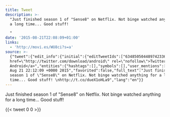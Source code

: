 ```yaml
---
title: Tweet
description: >-
  "Just finished season 1 of "Sense8" on Netflix. Not binge watched anything for
  a long time... Good stuff! 

  "
date: '2015-08-21T22:08:09+01:00'
links:
  - 'http://movi.es/WU8ci?s=a'
source: >-
  {"tweet":{"edit_info":{"initial":{"editTweetIds":["634850504489742336"],"editableUntil":"2015-08-21T23:12:09.879Z","editsRemaining":"5","isEditEligible":true}},"retweeted":false,"source":"<a
  href=\"http://twitter.com/download/android\" rel=\"nofollow\">Twitter for
  Android</a>","entities":{"hashtags":[],"symbols":[],"user_mentions":[],"urls":[{"url":"http://t.co/dueX1oHLa9","expanded_url":"http://movi.es/WU8ci?s=a","display_url":"movi.es/WU8ci?s=a","indices":["106","128"]}]},"display_text_range":["0","128"],"favorite_count":"0","id_str":"634850504489742336","truncated":false,"retweet_count":"0","id":"634850504489742336","possibly_sensitive":false,"created_at":"Fri
  Aug 21 22:12:09 +0000 2015","favorited":false,"full_text":"Just finished
  season 1 of \"Sense8\" on Netflix. Not binge watched anything for a long
  time... Good stuff! \nhttp://t.co/dueX1oHLa9","lang":"en"}}
---
```

Just finished season 1 of "Sense8" on Netflix. Not binge watched anything for a long time... Good stuff! 

    
{{< tweet 0 0 >}}
    
